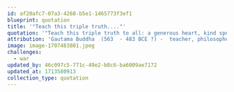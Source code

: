 ```yaml
---
id: af20afc7-07a3-4268-b5e1-1465773f3ef1
blueprint: quotation
title: '"Teach this triple truth...."'
quotation: '"Teach this triple truth to all: a generous heart, kind speech, and a life of service and compassion are the things which renew humanity."'
attribution: 'Gautama Buddha  (563  - 483 BCE ?) -  teacher, philosopher, spiritual leader'
image: image-1707483801.jpeg
challenges:
  - war
updated_by: 46c097c5-771c-49e2-b8c6-ba6009ae7172
updated_at: 1713580913
collection_type: quotation
---
```

